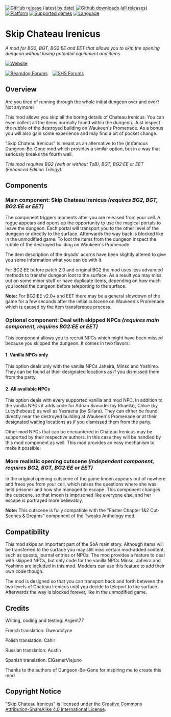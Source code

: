 [![GitHub release (latest by date)](https://img.shields.io/github/v/release/Argent77/A7-SkipChateauIrenicus?color=darkred&include_prereleases&label=latest%20release)](https://github.com/Argent77/A7-SkipChateauIrenicus/releases/latest)
[![Github downloads (all releases)](https://img.shields.io/github/downloads/Argent77/A7-SkipChateauIrenicus/total.svg?color=gold)](https://github.com/Argent77/A7-SkipChateauIrenicus/releases)
[![Platform](https://img.shields.io/static/v1?label=platform&message=Windows%20%7C%20macOS%20%7C%20Linux&color=informational)](https://github.com/Argent77/A7-SkipChateauIrenicus/releases/latest)
[![Supported games](https://img.shields.io/static/v1?label=supported%20games&message=BG2%20%7C%20BGT%20%7C%20BG2%3AEE%20%7C%20EET&color=indigo)](https://github.com/Argent77/A7-SkipChateauIrenicus)
[![Language](https://img.shields.io/static/v1?label=language&message=English%20%7C%20French%20%7C%20German%20%7C%20Polish%20%7C%20Brazilian%20Portuguese%20%7C%20Russian%20%7C%20Spanish&color=limegreen)](https://github.com/Argent77/A7-SkipChateauIrenicus)

# Skip Chateau Irenicus
*A mod for BG2, BGT, BG2:EE and EET that allows you to skip the opening dungeon without losing potential equipment and items.*

[![Website](https://img.shields.io/static/v1?label=Website&message=Skip%20Chateau%20Irenicus&color=ccc7ba&labelColor=eee&style=for-the-badge)](https://argent77.github.io/A7-SkipChateauIrenicus/index.html "View Readme")

[![Beamdog Forums](https://img.shields.io/static/v1?label=Discussion&message=Beamdog%20Forums&color=444&labelColor=eee&style=for-the-badge)](https://forums.beamdog.com/discussion/60934 "Beamdog Forums")
&nbsp;&nbsp;
[![SHS Forums](https://img.shields.io/static/v1?label=Discussion&message=SHS%20Forums&color=951514&labelColor=eee&style=for-the-badge)](http://www.shsforums.net/forum/655-skip-chateau-irenicus/ "Spellhold Studios Forums")

## Overview

Are you tired of running through the whole initial dungeon over and over? Not anymore!

This mod allows you skip all the boring details of Chateau Irenicus. You can even collect all the items normally found within the dungeon. Just inspect the rubble of the destroyed building on Waukeen's Promenade. As a bonus you will also gain some experience and may find a bit of pocket change.

"Skip Chateau Irenicus" is meant as an alternative to the (in)famous Dungeon-Be-Gone mod which provides a similar option, but in a way that seriously breaks the fourth wall.

*This mod requires BG2 (with or without ToB), BGT, BG2:EE or EET (Enhanced Edition Trilogy).*

## Components

### Main component: Skip Chateau Irenicus _(requires BG2, BGT, BG2:EE or EET)_

The component triggers moments after you are released from your cell. A rogue appears and opens up the opportunity to use the magical portals to leave the dungeon. Each portal will transport you to the other level of the dungeon or directly to the surface. Afterwards the way back is blocked like in the unmodified game. To loot the items from the dungeon inspect the rubble of the destroyed building on Waukeen's Promenade.

The item description of the dryads' acorns have been slightly altered to give you some information what you can do with it.

For BG2:EE before patch 2.0 and original BG2 the mod uses less advanced methods to transfer dungeon loot to the surface. As a result you may miss out on some minor stuff or have duplicate items, depending on how much you looted the dungeon before teleporting to the surface.

**Note:** For BG2:EE v2.0+ and EET there may be a general slowdown of the game for a few seconds after the initial cutscene on Waukeen's Promenade which is caused by the item transference process.

### Optional component: Deal with skipped NPCs _(requires main component, requires BG2:EE or EET)_

This component allows you to recruit NPCs which might have been missed because you skipped the dungeon. It comes in two flavors:

#### 1. Vanilla NPCs only
This option deals only with the vanilla NPCs Jaheira, Minsc and Yoshimo. They can be found at their designated locations as if you dismissed them from the party.

#### 2. All available NPCs
This option deals with every supported vanilla and mod NPC. In addition to the vanilla NPCs it adds code for Adrian Sianodel (by Rhaella), Chloe (by Lucythebeast) as well as Yasraena (by Sillara). They can either be found directly near the destroyed building at Waukeen's Promenade or at their designated waiting locations as if you dismissed them from the party.

Other mod NPCs that can be encountered in Chateau Irenicus may be supported by their respective authors. In this case they will be handled by this mod component as well. This mod provides an easy mechanism to make it possible.

### More realistic opening cutscene _(independent component, requires BG2, BGT, BG2:EE or EET)_

In the original opening cutscene of the game Imoen appears out of nowhere and frees you from your cell, which raises the questions where she was held prisoner and how she managed to escape. This component changes the cutscene, so that Imoen is imprisoned like everyone else, and her escape is portrayed more believably.

**Note:** This cutscene is fully compatible with the "Faster Chapter 1&2 Cut-Scenes & Dreams" component of the Tweaks Anthology mod.

## Compatibility

This mod skips an important part of the SoA main story. Although items will be transferred to the surface you may still miss certain mod-added content, such as quests, journal entries or NPCs. The mod provides a feature to deal with skipped NPCs, but only code for the vanilla NPCs Minsc, Jaheira and Yoshimo are included in this mod. Modders can use this feature to add their own code though.

The mod is designed so that you can transport back and forth between the two levels of Chateau Irenicus until you decide to teleport to the surface. Afterwards the way is blocked forever, like in the unmodified game.

## Credits

Writing, coding and testing: Argent77

French translation: Gwendolyne

Polish translation: Cahir

Russian translation: Austin

Spanish translation: ElGamerViejuno

Thanks to the authors of Dungeon-Be-Gone for inspiring me to create this mod.


## Copyright Notice

"Skip Chateau Irenicus" is licensed under the [Creative Commons Attribution-ShareAlike 4.0 International License](http://creativecommons.org/licenses/by-sa/4.0/).
